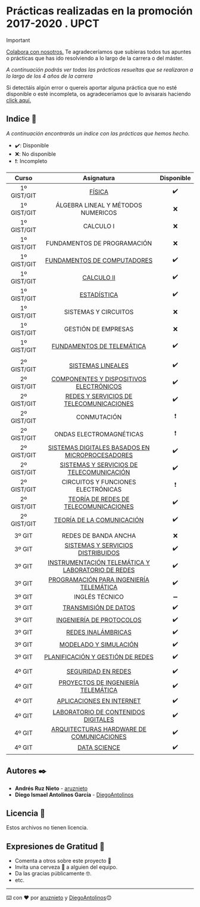 # Prácticas realizadas en la promoción 2017-2020 . UPCT

> [!IMPORTANT]
> [Colabora con nosotros.](https://github.com/ARNTM/Todo_TELEMATICA/wiki/Colabora) Te agradeceríamos que subieras todos tus apuntes o prácticas que has ido resolviendo a lo largo de la carrera o del máster.

_A continuación podrás ver todas las prácticas resueltas que se realizaron a lo largo de los 4 años de la carrera_

Si detectáis algún error o quereis aportar alguna práctica que no esté disponible o esté incompleta, os agradeceríamos que lo avisarais haciendo [click aquí.](https://github.com/ARNTM/Todo_TELEMATICA/issues/new)

## Indice 🚀

_A continuación encontrarás un índice con las prácticas que hemos hecho._

+ ✔️: Disponible  
+ ❌: No disponible 
+ ❗: Incompleto


| Curso | Asignatura | Disponible |
|:-----------:|:------:|:-----------:|
| 1º GIST/GIT | [FÍSICA](https://github.com/ARNTM/Todo_TELEMATICA/tree/main/Pracs_Fisica) | ✔️ |
| 1º GIST/GIT | ÁLGEBRA LINEAL Y MÉTODOS NUMERICOS | ❌ |
| 1º GIST/GIT | CALCULO I | ❌|
| 1º GIST/GIT | FUNDAMENTOS DE PROGRAMACIÓN | ❌ |
| 1º GIST/GIT | [FUNDAMENTOS DE COMPUTADORES](https://github.com/ARNTM/Todo_TELEMATICA/tree/main/Pracs_Computadores) | ✔️ |
| 1º GIST/GIT | [CALCULO II](https://github.com/ARNTM/Todo_TELEMATICA/tree/main/Pracs_CalculoII) | ✔️ |
| 1º GIST/GIT | [ESTADÍSTICA](https://github.com/ARNTM/Todo_TELEMATICA/tree/main/Pracs_Estadistica) | ✔️ |
| 1º GIST/GIT | SISTEMAS Y CIRCUITOS | ❌ |
| 1º GIST/GIT | GESTIÓN DE EMPRESAS | ❌ |
| 1º GIST/GIT | [FUNDAMENTOS DE TELEMÁTICA](https://github.com/ARNTM/Todo_TELEMATICA/tree/main/Pracs_FundamentosTelematica) | ✔️ |
| | | |
| 2º GIST/GIT| [SISTEMAS LINEALES](https://github.com/ARNTM/Todo_TELEMATICA/tree/main/Pracs_SistemasLineales) | ✔️ |
| 2º GIST/GIT| [COMPONENTES Y DISPOSITIVOS ELECTRÓNICOS](https://github.com/ARNTM/Todo_TELEMATICA/tree/main/Pracs_CYDE) | ✔️ |
| 2º GIST/GIT| [REDES Y SERVICIOS DE TELECOMUNICACIONES](https://github.com/ARNTM/Todo_TELEMATICA/tree/main/Pracs_RyS) | ✔️ |
| 2º GIST/GIT| CONMUTACIÓN | ❗ |
| 2º GIST/GIT| ONDAS ELECTROMAGNÉTICAS | ❗ |
| 2º GIST/GIT| [SISTEMAS DIGITALES BASADOS EN MICROPROCESADORES](https://github.com/ARNTM/Todo_TELEMATICA/tree/main/Pracs_Microprocesadores) | ✔️ |
| 2º GIST/GIT| [SISTEMAS Y SERVICIOS DE TELECOMUNICACIÓN](https://github.com/ARNTM/Todo_TELEMATICA/tree/main/Pracs_SyS) | ✔️ |
| 2º GIST/GIT| CIRCUITOS Y FUNCIONES ELECTRÓNICAS | ❗ |
| 2º GIST/GIT| [TEORÍA DE REDES DE TELECOMUNICACIONES](https://github.com/ARNTM/Todo_TELEMATICA/tree/main/Pracs_TeoriaRedes) | ✔️ |
| 2º GIST/GIT| [TEORÍA DE LA COMUNICACIÓN](https://github.com/ARNTM/Todo_TELEMATICA/tree/main/Pracs_TCOM) | ✔️ |
| | | |
| 3º GIT| REDES DE BANDA ANCHA | ❌ |
| 3º GIT| [SISTEMAS Y SERVICIOS DISTRIBUIDOS](https://github.com/ARNTM/Todo_TELEMATICA/tree/main/Pracs_SySD) | ✔️ |
| 3º GIT| [INSTRUMENTACIÓN TELEMÁTICA Y LABORATORIO DE REDES](https://github.com/ARNTM/Todo_TELEMATICA/tree/main/Pracs_ITELAR) | ✔️ |
| 3º GIT| [PROGRAMACIÓN PARA INGENIERÍA TELEMÁTICA](https://github.com/ARNTM/Todo_TELEMATICA/tree/main/Pracs_ProgramacionIT) | ✔️ |
| 3º GIT| INGLÉS TÉCNICO | ➖ |
| 3º GIT| [TRANSMISIÓN DE DATOS](https://github.com/ARNTM/Todo_TELEMATICA/tree/main/Pracs_TDX) | ✔️ |
| 3º GIT| [INGENIERÍA DE PROTOCOLOS](https://github.com/ARNTM/Todo_TELEMATICA/tree/main/Pracs_Protocolos) | ✔️ |
| 3º GIT| [REDES INALÁMBRICAS](https://github.com/ARNTM/Todo_TELEMATICA/tree/main/Pracs_RedesInalambricas) | ✔️ |
| 3º GIT| [MODELADO Y SIMULACIÓN](https://github.com/ARNTM/Todo_TELEMATICA/tree/main/Pracs_ModSim) | ✔️ |
| 3º GIT| [PLANIFICACIÓN Y GESTIÓN DE REDES](https://github.com/ARNTM/Todo_TELEMATICA/tree/main/Pracs_Planificacion) | ✔️ |
| | | |
| 4º GIT| [SEGURIDAD EN REDES](https://github.com/ARNTM/Todo_TELEMATICA/tree/main/Pracs_Seguridad) | ✔️ |
| 4º GIT| [PROYECTOS DE INGENIERÍA TELEMÁTICA](https://github.com/ARNTM/Todo_TELEMATICA/tree/main/Pracs_PIT) | ✔️ |
| 4º GIT| [APLICACIONES EN INTERNET](https://github.com/ARNTM/Todo_TELEMATICA/tree/main/Pracs_Aplicaciones) | ✔️ |
| 4º GIT| [LABORATORIO DE CONTENIDOS DIGITALES](https://github.com/ARNTM/Todo_TELEMATICA/tree/main/Pracs_Laboratorio) | ✔️ |
| 4º GIT| [ARQUITECTURAS HARDWARE DE COMUNICACIONES](https://github.com/ARNTM/Todo_TELEMATICA/tree/main/Pracs_Hardware) | ✔️ |
| 4º GIT| [DATA SCIENCE](https://github.com/ARNTM/Todo_TELEMATICA/tree/main/Pracs_DataScience) | ✔️ |



## Autores ✒️

* **Andrés Ruz Nieto**  - [aruznieto](https://github.com/aruznieto)
* **Diego Ismael Antolinos García**  - [DiegoAntolinos](https://github.com/Diegoantolinos)

## Licencia 📄

Estos archivos no tienen licencia.

## Expresiones de Gratitud 🎁

* Comenta a otros sobre este proyecto 📢
* Invita una cerveza 🍺 a alguien del equipo. 
* Da las gracias públicamente 🤓.
* etc.



---
⌨️ con ❤️ por [aruznieto](https://github.com/aruznieto) y [DiegoAntolinos](https://github.com/Diegoantolinos)😊

